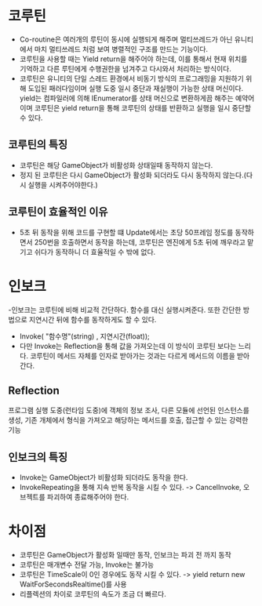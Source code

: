 # 코루틴
- Co-routine은 여러개의 루틴이 동시에 실행되게 해주며 멀티쓰레드가 아닌 유니티에서 마치 멀티쓰레드 처럼 보여 병렬적인 구조를 만드는 기능이다.
- 코루틴을 사용할 때는 Yield return을 해주어야 하는데, 이를 통해서 현재 위치를 기억하고 다른 루틴에게 수행권한을 넘겨주고 다시와서 처리하는 방식이다.
- 코루틴은 유니티의 단일 스레드 환경에서 비동기 방식의 프로그래밍을 지원하기 위해 도입된 패러다임이며 실행 도중 일시 중단과 재실행이 가능한 상태 머신이다. 
yield는 컴파일러에 의해 IEnumerator를 상태 머신으로 변환하게끔 해주는 예약어이며 코루틴은 yield return을 통해 코루틴의 상태를 반환하고 실행을 일시 중단할 수 있다.

## 코루틴의 특징
- 코루틴은 해당 GameObject가 비활성화 상태일때 동작하지 않는다.
- 정지 된 코루틴은 다시 GameObject가 활성화 되더라도 다시 동작하지 않는다.(다시 실행을 시켜주어야한다.)

## 코루틴이 효율적인 이유
- 5초 뒤 동작을 위해 코드를 구현할 떄 Update에서는 초당 50프레임 정도를 동작하면서 250번을 호출하면서 동작을 하는데, 코루틴은 엔진에게 5초 뒤에 깨우라고 맡기고 쉬다가 동작하니 더 효율적일 수 밖에 없다.

# 인보크

-인보크는 코루틴에 비해 비교적 간단하다. 함수를 대신 실행시켜준다. 또한 간단한 방법으로 지연시간 뒤에 함수를 동작하게도 할 수 있다.
- Invoke( "함수명"(string) , 지연시간(float));
- 다만 Invoke는 Reflection을 통해 값을 가져오는데 이 방식이 코루틴 보다는 느리다. 코루틴이 메서드 자체를 인자로 받아가는 것과는 다르게 메서드의 이름을 받아간다.

## Reflection
프로그램 실행 도중(런타임 도중)에 객체의 정보 조사, 다른 모듈에 선언된 인스턴스를 생성, 기존 개체에서 형식을 가져오고 해당하는 메서드를 호출, 접근할 수 있는 강력한 기능

## 인보크의 특징
- Invoke는 GameObject가 비활성화 되더라도 동작을 한다.
- InvokeRepeating을 통해 지속 반복 동작을 시킬 수 있다. -> CancelInvoke, 오브젝트를 파괴하여 종료해주어야 한다.

# 차이점
- 코루틴은 GameObject가 활성화 일때만 동작, 인보크는 파괴 전 까지 동작
- 코루틴은 매개변수 전달 가능, Invoke는 불가능
- 코루틴은 TimeScale이 0인 경우에도 동작 시킬 수 있다. -> yield return new WaitForSecondsRealtime()를 사용
- 리플렉션의 차이로 코루틴의 속도가 조금 더 빠르다.
